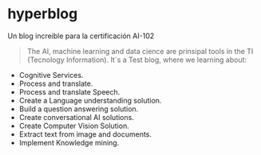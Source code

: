 # hyperblog
Un blog increible para la certificación AI-102
> The AI, machine learning and data cience are prinsipal tools in the TI (Tecnology Information).
> It´s a Test blog, where we learning about:
* Cognitive Services.
* Process and translate.
* Process and translate Speech.
* Create a Language understanding solution.
* Build a question answering solution.
* Create conversational AI solutions.
* Create Computer Vision Solution.
* Extract text from image and documents.
* Implement Knowledge mining.

